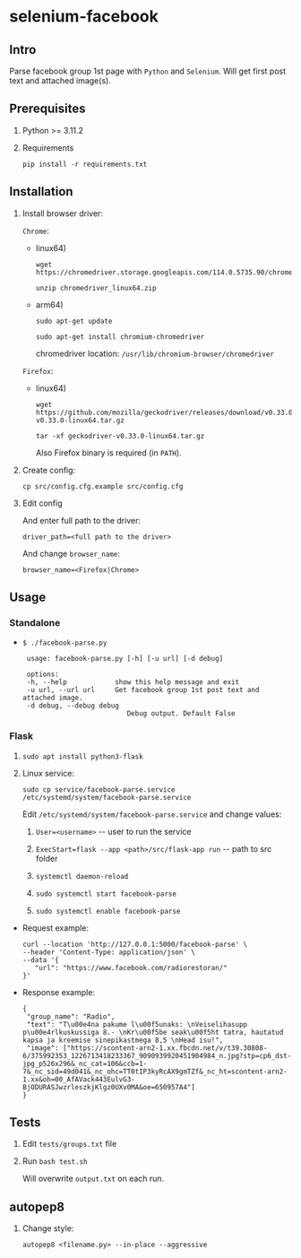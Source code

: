 # selenium-facebook

## Intro

Parse facebook group 1st page with `Python` and `Selenium`. Will get first post text and attached image(s).

## Prerequisites 

1. Python >= 3.11.2

1. Requirements

       pip install -r requirements.txt

## Installation

1. Install browser driver:

    `Chrome`:

    * linux64)


          wget https://chromedriver.storage.googleapis.com/114.0.5735.90/chromedriver_linux64.zip

          unzip chromedriver_linux64.zip 

    * arm64)
        
          sudo apt-get update

          sudo apt-get install chromium-chromedriver
        
        chromedriver location: `/usr/lib/chromium-browser/chromedriver`

    `Firefox`:

    * linux64)

          wget https://github.com/mozilla/geckodriver/releases/download/v0.33.0/geckodriver-v0.33.0-linux64.tar.gz

          tar -xf geckodriver-v0.33.0-linux64.tar.gz
        
       Also Firefox binary is required (in `PATH`).

1. Create config:

       cp src/config.cfg.example src/config.cfg

1. Edit config
    
    And enter full path to the driver:

       driver_path=<full path to the driver>
    
    And change `browser_name`:
        
       browser_name=<Firefox|Chrome>

## Usage

### Standalone

* `$ ./facebook-parse.py`

       usage: facebook-parse.py [-h] [-u url] [-d debug]

       options:
       -h, --help            show this help message and exit
       -u url, --url url     Get facebook group 1st post text and attached image.
       -d debug, --debug debug
                                Debug output. Default False

### Flask

1. `sudo apt install python3-flask`

1. Linux service:

       sudo cp service/facebook-parse.service /etc/systemd/system/facebook-parse.service
    
    Edit `/etc/systemd/system/facebook-parse.service` and change values:

    1. `User=<username>` -- user to run the service

    1. `ExecStart=flask --app <path>/src/flask-app run` -- path to src folder

    1. `systemctl daemon-reload`

    1. `sudo systemctl start facebook-parse`

    1. `sudo systemctl enable facebook-parse`

* Request example:
    
      curl --location 'http://127.0.0.1:5000/facebook-parse' \
      --header 'Content-Type: application/json' \
      --data '{
         "url": "https://www.facebook.com/radiorestoran/"
      }'

* Response example:

      {
       "group_name": "Radio", 
       "text": "T\u00e4na pakume l\u00f5unaks: \nVeiselihasupp p\u00e4rlkuskussiga 8.- \nKr\u00f5be seak\u00f5ht tatra, hautatud kapsa ja kreemise sinepikastmega 8,5 \nHead isu!", 
       "image": ["https://scontent-arn2-1.xx.fbcdn.net/v/t39.30808-6/375992353_1226713418233367_9090939920451904984_n.jpg?stp=cp6_dst-jpg_p526x296&_nc_cat=106&ccb=1-7&_nc_sid=49d041&_nc_ohc=TT0tIP3kyRcAX9gmTZf&_nc_ht=scontent-arn2-1.xx&oh=00_AfAVack443EulvG3-BjODURASJwzrleszkjKlgz0UXv0MA&oe=650957A4"]
      }

## Tests

1. Edit `tests/groups.txt` file

1. Run `bash test.sh`
    
    Will overwrite `output.txt` on each run. 

## autopep8

1. Change style:

       autopep8 <filename.py> --in-place --aggressive
